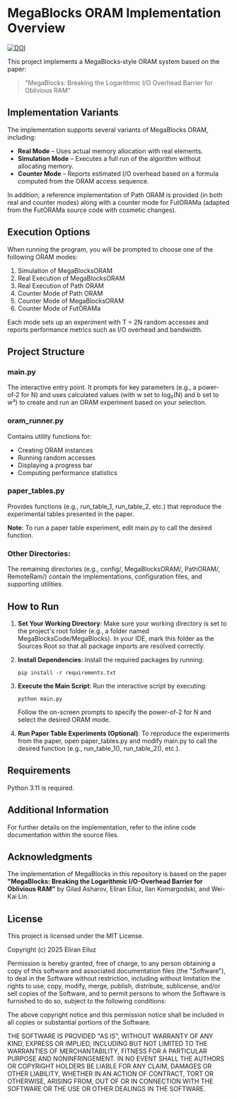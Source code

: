 # MegaBlocks ORAM Implementation Overview

[![DOI](https://zenodo.org/badge/DOI/10.5281/zenodo.1702635.svg)](https://doi.org/10.5281/zenodo.1702635)

This project implements a MegaBlocks‐style ORAM system based on the paper: 
> "MegaBlocks: Breaking the Logarithmic I/O Overhead Barrier for Oblivious RAM"

## Implementation Variants

The implementation supports several variants of MegaBlocks ORAM, including:

- **Real Mode** – Uses actual memory allocation with real elements.
- **Simulation Mode** – Executes a full run of the algorithm without allocating memory.
- **Counter Mode** – Reports estimated I/O overhead based on a formula computed from the ORAM access sequence.

In addition, a reference implementation of Path ORAM is provided (in both real and counter modes) along with a counter mode for FutORAMa (adapted from the FutORAMa source code with cosmetic changes).

## Execution Options

When running the program, you will be prompted to choose one of the following ORAM modes:

1. Simulation of MegaBlocksORAM
2. Real Execution of MegaBlocksORAM
3. Real Execution of Path ORAM
4. Counter Mode of Path ORAM
5. Counter Mode of MegaBlocksORAM
6. Counter Mode of FutORAMa

Each mode sets up an experiment with T = 2N random accesses and reports performance metrics such as I/O overhead and bandwidth.

## Project Structure

### main.py
The interactive entry point. It prompts for key parameters (e.g., a power-of‑2 for N) and uses calculated values (with w set to log₂(N) and b set to w³) to create and run an ORAM experiment based on your selection.

### oram_runner.py
Contains utility functions for:
- Creating ORAM instances
- Running random accesses
- Displaying a progress bar
- Computing performance statistics

### paper_tables.py
Provides functions (e.g., run_table_1, run_table_2, etc.) that reproduce the experimental tables presented in the paper.

**Note**: To run a paper table experiment, edit main.py to call the desired function.

### Other Directories:
The remaining directories (e.g., config/, MegaBlocksORAM/, PathORAM/, RemoteRam/) contain the implementations, configuration files, and supporting utilities.

## How to Run

1. **Set Your Working Directory**:
   Make sure your working directory is set to the project's root folder (e.g., a folder named MegaBlocksCode/MegaBlocks).
   In your IDE, mark this folder as the Sources Root so that all package imports are resolved correctly.

2. **Install Dependencies**:
   Install the required packages by running:
   ```
   pip install -r requirements.txt
   ```

3. **Execute the Main Script**:
   Run the interactive script by executing:
   ```
   python main.py
   ```
   Follow the on-screen prompts to specify the power-of-2 for N and select the desired ORAM mode.

4. **Run Paper Table Experiments (Optional)**:
   To reproduce the experiments from the paper, open paper_tables.py and modify main.py to call the desired function (e.g., run_table_1(), run_table_2(), etc.).

## Requirements

Python 3.11 is required.

## Additional Information

For further details on the implementation, refer to the inline code documentation within the source files.


## Acknowledgments

The implementation of MegaBlocks in this repository is based on the paper **"MegaBlocks: Breaking the Logarithmic I/O-Overhead Barrier for Oblivious RAM"** by Gilad Asharov, Eliran Eiluz, Ilan Komargodski, and Wei-Kai Lin.


## License

This project is licensed under the MIT License.

Copyright (c) 2025 Eliran Eiluz

Permission is hereby granted, free of charge, to any person obtaining a copy
of this software and associated documentation files (the "Software"), to deal
in the Software without restriction, including without limitation the rights
to use, copy, modify, merge, publish, distribute, sublicense, and/or sell
copies of the Software, and to permit persons to whom the Software is
furnished to do so, subject to the following conditions:

The above copyright notice and this permission notice shall be included in all
copies or substantial portions of the Software.

THE SOFTWARE IS PROVIDED "AS IS", WITHOUT WARRANTY OF ANY KIND, EXPRESS OR
IMPLIED, INCLUDING BUT NOT LIMITED TO THE WARRANTIES OF MERCHANTABILITY,
FITNESS FOR A PARTICULAR PURPOSE AND NONINFRINGEMENT. IN NO EVENT SHALL THE
AUTHORS OR COPYRIGHT HOLDERS BE LIABLE FOR ANY CLAIM, DAMAGES OR OTHER
LIABILITY, WHETHER IN AN ACTION OF CONTRACT, TORT OR OTHERWISE, ARISING FROM,
OUT OF OR IN CONNECTION WITH THE SOFTWARE OR THE USE OR OTHER DEALINGS IN THE
SOFTWARE.
